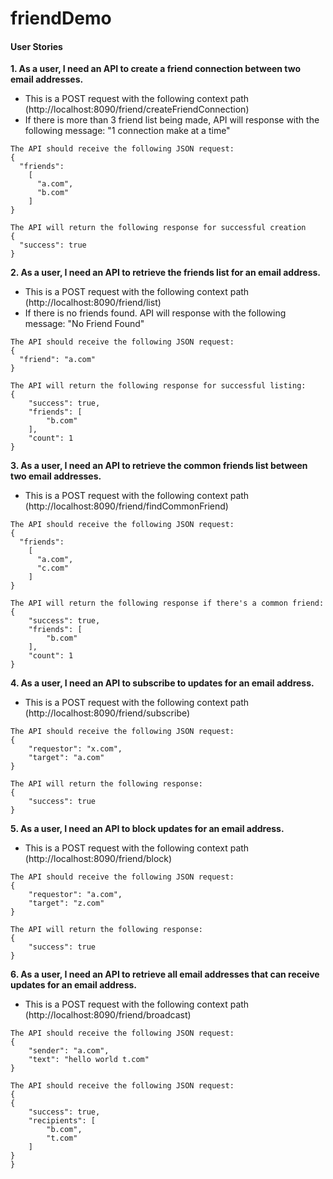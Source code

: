 # friendDemo

#### User Stories
**1. As a user, I need an API to create a friend connection between two email addresses.**
* This is a POST request with the following context path (http://localhost:8090/friend/createFriendConnection)
* If there is more than 3 friend list being made, 
API will response with the following message: "1 connection make at a time"
```
The API should receive the following JSON request:
{
  "friends":
    [
      "a.com",
      "b.com"
    ]
}
```

```
The API will return the following response for successful creation
{
  "success": true
}
```

**2. As a user, I need an API to retrieve the friends list for an email address.**
* This is a POST request with the following context path (http://localhost:8090/friend/list)
* If there is no friends found. 
API will response with the following message: "No Friend Found"
```
The API should receive the following JSON request:
{
  "friend": "a.com"
}
```

```
The API will return the following response for successful listing:
{
    "success": true,
    "friends": [
        "b.com"
    ],
    "count": 1
}
```

**3. As a user, I need an API to retrieve the common friends list between two email addresses.**
* This is a POST request with the following context path (http://localhost:8090/friend/findCommonFriend)
```
The API should receive the following JSON request:
{
  "friends":
    [
      "a.com",
      "c.com"
    ]
}
```
```
The API will return the following response if there's a common friend:
{
    "success": true,
    "friends": [
        "b.com"
    ],
    "count": 1
}

```

**4. As a user, I need an API to subscribe to updates for an email address.**
* This is a POST request with the following context path (http://localhost:8090/friend/subscribe)
```
The API should receive the following JSON request:
{
	"requestor": "x.com",
	"target": "a.com"
}
```
```
The API will return the following response:
{
    "success": true
}
```

**5. As a user, I need an API to block updates for an email address.**
* This is a POST request with the following context path (http://localhost:8090/friend/block)
```
The API should receive the following JSON request:
{
	"requestor": "a.com",
	"target": "z.com"
}
```
```
The API will return the following response:
{
    "success": true
}
```

**6. As a user, I need an API to retrieve all email addresses that can receive updates for an email address.**
* This is a POST request with the following context path (http://localhost:8090/friend/broadcast)
```
The API should receive the following JSON request:
{
	"sender": "a.com",
	"text": "hello world t.com"
}
```
```
The API should receive the following JSON request:
{
{
    "success": true,
    "recipients": [
        "b.com",
        "t.com"
    ]
}
}
```
